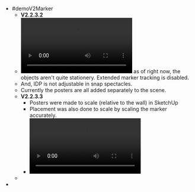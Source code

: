- #demoV2Marker
	- **V2.2.3.2**
	- ![Untitled.mp4](../assets/Untitled_1671443897623_0.mp4) as of right now, the objects aren't quite stationery. Extended marker tracking is disabled.
	- And, IDP is not adjustable in snap spectacles.
	- Currently the posters are all added separately to the scene.
	- **V2.2.3.3**
		- Posters were made to scale (relative to the wall) in SketchUp
		- Placement was also done to scale by scaling the marker accurately.
		- ![IMG_5683.MOV](../assets/IMG_5683_1671444755910_0.MOV)
	-
-